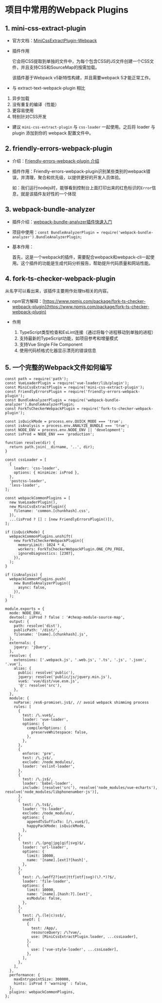 # 项目中常用的Webpack Plugins

## 1. mini-css-extract-plugin

- 官方文档：[MiniCssExtractPlugin-Webpack](https://webpack.docschina.org/plugins/mini-css-extract-plugin/)
- 插件作用

  它会将CSS提取到单独的文件中，为每个包含CSS的JS文件创建一个CSS文件，并且支持CSS和SourceMap的按需加载。
  
  该插件基于Webpack v5新特性构建，并且需要webpack 5才能正常工作。
- 与 extract-text-webpack-plugin 相比

1. 异步加载
2. 没有重复的编译（性能）
3. 更容易使用
4. 特别针对CSS开发

- 建议 `mini-css-extract-plugin` 与 `css-loader` 一起使用。之后将 loader 与 plugin 添加到你的 webpack 配置文件中。

## 2. friendly-errors-webpack-plugin

- 介绍：[Friendly-errors-webpack-plugin 介绍](https://www.cnblogs.com/angelasp/p/10622283.html)
- 插件作用：Friendly-errors-webpack-plugin识别某些类别的webpack错误，并清理，聚合和优先级，以提供更好的开发人员体验。

  如：我们运行nodejs时，能够看到控制台上面打印出来的红色标识的`Error`信息，就是该插件友好性的一个体现

## 3. webpack-bundle-analyzer

- 插件介绍：[webpack-bundle-analyzer插件快速入门](https://juejin.cn/post/6844903825216651271)
- 项目中使用：`const BundleAnalyzerPlugin = require('webpack-bundle-analyzer').BundleAnalyzerPlugin;`
- 基本作用：

  首先，这是一个webpack的插件，需要配合webpack和webpack-cli一起使用。这个插件的功能是生成代码分析报告，帮助提升代码质量和网站性能。

## 4. fork-ts-checker-webpack-plugin

从名字可以看出来，该插件主要用作处理ts相关的内容。

- npm官方解释：[https://www.npmjs.com/package/fork-ts-checker-webpack-plugin](https://www.npmjs.com/package/fork-ts-checker-webpack-plugin)
- 作用

  1. TypeScript类型检查和EsLint连接（通过将每个进程移动到单独的进程）
  2. 支持最新的TypeScript功能，如项目参考和增量模式
  3. 支持Vue Single File Component
  4. 使用代码桢格式化器显示漂亮的错误信息

## 5. 一个完整的Webpack文件如何编写

```
const path = require('path');
const VueLoaderPlugin = require('vue-loader/lib/plugin');
const MiniCssExtractPlugin = require('mini-css-extract-plugin');
const FriendlyErrorsPlugin = require('friendly-errors-webpack-plugin');
const BundleAnalyzerPlugin = require('webpack-bundle-analyzer').BundleAnalyzerPlugin;
const ForkTsCheckerWebpackPlugin = require('fork-ts-checker-webpack-plugin');

const isQuickMode = process.env.QUICK_MODE === 'true';
const isAnalysis = process.env.ANALYZE_BUNDLE === 'true';
const NODE_ENV = process.env.NODE_ENV || 'development';
const isProd = NODE_ENV === 'production';

function resolve(dir) {
  return path.join(__dirname, '..', dir);
}

const cssLoader = [
  {
    loader: 'css-loader',
    options: { minimize: isProd },
  },
  'postcss-loader',
  'less-loader',
];

const webpackCommonPlugins = [
  new VueLoaderPlugin(),
  new MiniCssExtractPlugin({
    filename: 'common.[chunkhash].css',
  }),
  ...(isProd ? [] : [new FriendlyErrorsPlugin()]),
];

if (isQuickMode) {
  webpackCommonPlugins.unshift(
    new ForkTsCheckerWebpackPlugin({
      memoryLimit: 1024 * 4,
      workers: ForkTsCheckerWebpackPlugin.ONE_CPU_FREE,
      ignoreDiagnostics: [2307],
    }),
  );
}

if (isAnalysis) {
  webpackCommonPlugins.push(
    new BundleAnalyzerPlugin({
      async: false,
    }),
  );
}

module.exports = {
  mode: NODE_ENV,
  devtool: isProd ? false : '#cheap-module-source-map',
  output: {
    path: resolve('dist'),
    publicPath: '/dist/',
    filename: '[name].[chunkhash].js',
  },
  externals: {
    jquery: 'jQuery',
  },
  resolve: {
    extensions: ['.webpack.js', '.web.js', '.ts', '.js', '.json', '.vue'],
    alias: {
      public: resolve('public'),
      jquery: resolve('public/js/jquery.min.js'),
      vue$: 'vue/dist/vue.esm.js',
      '@': resolve('src'),
    },
  },
  module: {
    noParse: /es6-promise\.js$/, // avoid webpack shimming process
    rules: [
      {
        test: /\.vue$/,
        loader: 'vue-loader',
        options: {
          compilerOptions: {
            preserveWhitespace: false,
          },
        },
      },
      {
        enforce: 'pre',
        test: /\.js$/,
        exclude: /node_modules/,
        loader: 'eslint-loader',
      },
      {
        test: /\.js$/,
        loader: 'babel-loader',
        include: [resolve('src'), resolve('node_modules/vue-echarts'), resolve('node_modules/libphonenumber-js')],
      },
      {
        test: /\.ts$/,
        loader: 'ts-loader',
        exclude: /node_modules/,
        options: {
          appendTsSuffixTo: [/\.vue$/],
          happyPackMode: isQuickMode,
        },
      },
      {
        test: /\.(png|jpg|gif|svg)$/,
        loader: 'url-loader',
        options: {
          limit: 10000,
          name: '[name].[ext]?[hash]',
        },
      },
      {
        test: /\.(woff2?|eot|ttf|otf|svg)(\?.*)?$/,
        loader: 'file-loader',
        options: {
          limit: 10000,
          name: '[name].[hash:7].[ext]',
          esModule: false,
        },
      },
      {
        test: /\.(le|c)ss$/,
        oneOf: [
          {
            test: /App/,
            resourceQuery: /\?vue/,
            use: [MiniCssExtractPlugin.loader, ...cssLoader],
          },
          {
            use: ['vue-style-loader', ...cssLoader],
          },
        ],
      },
    ],
  },
  performance: {
    maxEntrypointSize: 300000,
    hints: isProd ? 'warning' : false,
  },
  plugins: webpackCommonPlugins,
};

```





